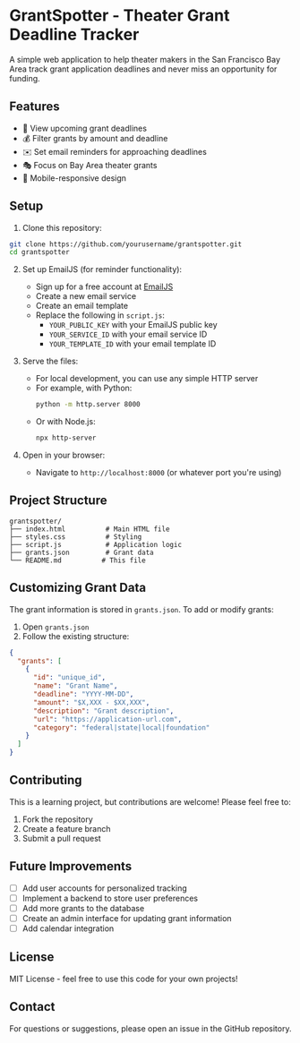 # GrantSpotter - Theater Grant Deadline Tracker

A simple web application to help theater makers in the San Francisco Bay Area track grant application deadlines and never miss an opportunity for funding.

## Features

- 📅 View upcoming grant deadlines
- 💰 Filter grants by amount and deadline
- ✉️ Set email reminders for approaching deadlines
- 🎭 Focus on Bay Area theater grants
- 📱 Mobile-responsive design

## Setup

1. Clone this repository:
```bash
git clone https://github.com/yourusername/grantspotter.git
cd grantspotter
```

2. Set up EmailJS (for reminder functionality):
   - Sign up for a free account at [EmailJS](https://www.emailjs.com/)
   - Create a new email service
   - Create an email template
   - Replace the following in `script.js`:
     - `YOUR_PUBLIC_KEY` with your EmailJS public key
     - `YOUR_SERVICE_ID` with your email service ID
     - `YOUR_TEMPLATE_ID` with your email template ID

3. Serve the files:
   - For local development, you can use any simple HTTP server
   - For example, with Python:
     ```bash
     python -m http.server 8000
     ```
   - Or with Node.js:
     ```bash
     npx http-server
     ```

4. Open in your browser:
   - Navigate to `http://localhost:8000` (or whatever port you're using)

## Project Structure

```
grantspotter/
├── index.html          # Main HTML file
├── styles.css          # Styling
├── script.js           # Application logic
├── grants.json         # Grant data
└── README.md          # This file
```

## Customizing Grant Data

The grant information is stored in `grants.json`. To add or modify grants:

1. Open `grants.json`
2. Follow the existing structure:
```json
{
  "grants": [
    {
      "id": "unique_id",
      "name": "Grant Name",
      "deadline": "YYYY-MM-DD",
      "amount": "$X,XXX - $XX,XXX",
      "description": "Grant description",
      "url": "https://application-url.com",
      "category": "federal|state|local|foundation"
    }
  ]
}
```

## Contributing

This is a learning project, but contributions are welcome! Please feel free to:

1. Fork the repository
2. Create a feature branch
3. Submit a pull request

## Future Improvements

- [ ] Add user accounts for personalized tracking
- [ ] Implement a backend to store user preferences
- [ ] Add more grants to the database
- [ ] Create an admin interface for updating grant information
- [ ] Add calendar integration

## License

MIT License - feel free to use this code for your own projects!

## Contact

For questions or suggestions, please open an issue in the GitHub repository.
